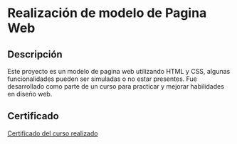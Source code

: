# Realización de modelo de Pagina Web

## Descripción
Este proyecto es un modelo de pagina web utilizando HTML y CSS, algunas funcionalidades pueden ser simuladas o no estar presentes. Fue desarrollado como parte de un curso para practicar y mejorar habilidades en diseño web.

## Certificado 

[Certificado del curso realizado](img/Certificado.pdf)
